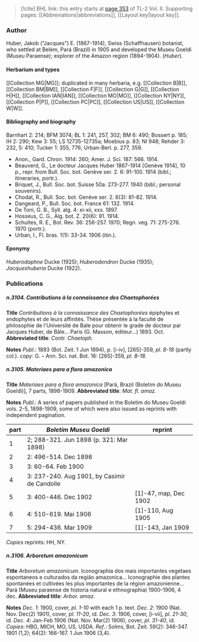 > [!cite] BHL link: this entry starts at [page 353](https://www.biodiversitylibrary.org/item/103253#page/379/mode/1up) of TL-2 Vol. II.
> Supporting pages: [[Abbreviations|abbreviations]], [[Layout key|layout key]].

### Author

Huber, Jakob ("Jacques") E. (1867-1914), Swiss (Schaffhausen) botanist, who settled at Belém, Pará (Brazil) in 1905 and developed the Museu Goeldi (Museu Paraense); explorer of the Amazon region (1894-1904). (*Huber*).

#### Herbarium and types

[[Collection MG|MG]]; duplicated in many herbaria, e.g. [[Collection B|B]], [[Collection BM|BM]], [[Collection F|F]], [[Collection G|G]], [[Collection H|H]], [[Collection IAN|IAN]], [[Collection MO|MO]], [[Collection NY|NY]], [[Collection P|P]], [[Collection PC|PC]], [[Collection US|US]], [[Collection W|W]].

#### Bibliography and biography

Barnhart 2: 214; BFM 3074; BL 1: 241, 257, 302; BM 6: 490; Bossert p. 185; IH 2: 290; Kew 3: 55; LS 12735-12735a; Moebius p. 83; NI 948; Rehder 3: 232, 5: 410; Tucker 1: 355, 776; Urban-Berl. p. 277, 359.
- Anon., Gard. Chron. 1914: 260; Amer. J. Sci. 187: 566. 1914.
- Beauverd, G., Le docteur Jacques Huber 1867-1914 \[Genève 1914\], 10 p., repr. from Bull. Soc. bot. Genève ser. 2. 6: 91-100. 1914 (bibl.; itineraries, portr.).
- Briquet, J., Bull. Soc. bot. Suisse 50a: 273-277. 1940 (bibl.; personal souvenirs).
- Chodat, R., Bull. Soc. bot. Genève ser. 2. 6(3): 81-82. 1914.
- Dangeard, P., Bull. Soc. bot. France 61: 132. 1914.
- De Toni, G. B., Syll. alg. 4: xi-xii, xxx. 1897.
- Hosseus, C. G., Alg. bot. Z. 20(6): 91. 1914.
- Schultes, R. E., Bot. Rev. 36: 256-257. 1970; Regn. veg. 71: 275-276. 1970 (portr.).
- Urban, I., Fl. bras. 1(1): 33-34. 1906 (itin.).

#### Eponymy

*Huberodaphne* Ducke (1925); *Huberodendron* Ducke (1935); *Jacqueshuberia* Ducke (1922).

### Publications

##### n.3104. Contributions à la connaissance des Chaetophorées

**Title**
*Contributions à la connaissance des Chaetophorées* épiphytes et endophytes et de leurs affinités. Thèse présentée à la faculté de philosophie de l'Université de Bale pour obtenir le grade de docteur par Jacques Huber, de Bâle... Paris (G. Masson, éditeur...) 1893. Oct.
**Abbreviated title**: *Contr. Chaetoph.*

**Notes**
*Publ*.: 1893 (Bot. Zeit. 1 Jun 1894), p. \[i-iv\], \[265\]-359, *pl. 8-18* (partly col.). *copy*: G. – Ann. Sci. nat. Bot. 16: \[265\]-359, *pl. 8-18.*

##### n.3105. Materiaes para a flora amazonica

**Title**
*Materiaes para a flora amazonica* \[Pará, Brazil (Boletim do Museu Goeldi)\], 7 parts, 1898-1909.
**Abbreviated title**: *Mat. fl. amaz.*

**Notes**
*Publ*.: A series of papers published in the Boletim do Museu Goeldi vols. 2-5, 1898-1909, some of which were also issued as reprints with independent pagination.

|part	|*Boletim Museu Goeldi*	|reprint|
|---	|---	|---	|
|1	|2; 288-321. Jun 1898 (p. 321: Mar 1898)|
|2	|2: 496-514. Dec 1898|
|3	|3: 60-64. Feb 1900|
|4	|3: 237-240. Aug 1901, by Casimir de Candolle|
|5	|3: 400-446. Dec 1902	|\[1\]-47, map, Dec 1902|
|6	|4: 510-619. Mai 1906	|\[1\]-110, Aug 1905|
|7	|5: 294-436. Mar 1909	|\[1\]-143, Jan 1909|

*Copies* reprints: HH, NY.

##### n.3106. Arboretum amazonicum

**Title**
*Arboretum amazonicum*. Iconographia dos mais importantes vegetaes espontaneos e culturados da região amazonica... Iconographie des plantes spontanées et cultivées les plus importantes de la région amazonienne... Pará (Museu paraense de historia natural e ethnographia) 1900-1906, 4 dec.
**Abbreviated title**: *Arbor. amaz.*

**Notes**
*Dec. 1*: 1900, cover, *pl. 1-10* with each 1 p. text.
*Dec. 2*: 1900 (Nat. Nov. Dec(2) 1901), cover, *pl. 11-20*, id.
*Dec. 3*: 1906, cover, \[i-vii\], *pl. 21-30*, id.
*Dec. 4*: Jan-Feb 1906 (Nat. Nov. Mar(2) 1906), cover, *pl. 31-40*, id.
*Copies*: HBG, MICH, MO, US, USDA.
*Ref*.: Solms, Bot. Zeit. 59(2): 346-347. 1901 (1,2); 64(2): 166-167. 1 Jun 1906 (3,4).

